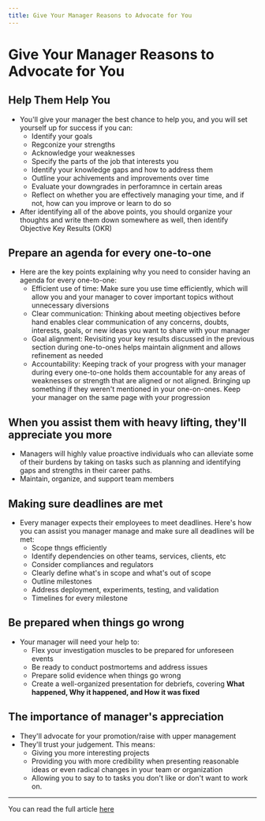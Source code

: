 ```yaml
---
title: Give Your Manager Reasons to Advocate for You
---
```


# Give Your Manager Reasons to Advocate for You

## Help Them Help You

- You'll give your manager the best chance to help you, and you will set yourself up for success if you can:
    * Identify your goals
    * Regconize your strengths
    * Acknowledge your weaknesses
    * Specify the parts of the job that interests you
    * Identify your knowledge gaps and how to address them
    * Outline your achivements and improvements over time
    * Evaluate your downgrades in perforamnce in certain areas
    * Reflect on whether you are effectively managing your time, and if not, how can you improve or learn to do so
- After identifying all of the above points, you should organize your thoughts and write them down somewhere as well, then identify Objective Key Results (OKR)

## Prepare an agenda for every one-to-one
- Here are the key points explaining why you need to consider having an agenda for every one-to-one: 
    * Efficient use of time: Make sure you use time efficiently, which will allow you and your manager to cover important topics without unnecessary diversions
    * Clear communication: Thinking about meeting objectives before hand enables clear communication of any concerns, doubts, interests, goals, or new ideas you want to share with your manager
    * Goal alignment: Revisiting your key results discussed in the previous section during one-to-ones helps maintain alignment and allows refinement as needed
    * Accountability: Keeping track of your progress with your manager during every one-to-one holds them accountable for any areas of weaknesses or strength that are aligned or not aligned. Bringing up something if they weren't mentioned in your one-on-ones. Keep your manager on the same page with your progression

## When you assist them with heavy lifting, they'll appreciate you more
- Managers will highly value proactive individuals who can alleviate some of their burdens by taking on tasks such as planning and identifying gaps and strengths in their career paths.
- Maintain, organize, and support team members

## Making sure deadlines are met
- Every manager expects their employees to meet deadlines. Here's how you can assist you manager manage and make sure all deadlines will be met:
    - Scope thngs efficiently
    - Identify dependencies on other teams, services, clients, etc
    - Consider compliances and regulators
    - Clearly define what's in scope and what's out of scope
    - Outline milestones
    - Address deployment, experiments, testing, and validation
    - Timelines for every milestone

## Be prepared when things go wrong
- Your manager will need your help to:
    * Flex your investigation muscles to be prepared for unforeseen events
    * Be ready to conduct postmortems and address issues
    * Prepare solid evidence when things go wrong
    * Create a well-organized presentation for debriefs, covering <b>What happened, Why it happened, and How it was fixed</b>

## The importance of manager's appreciation
- They'll advocate for your promotion/raise with upper management
- They'll trust your judgement. This means:
    * Giving you more interesting projects
    * Providing you with more credibility when presenting reasonable ideas or even radical changes in your team or organization
    * Allowing you to say to to tasks you don't like or don't want to work on. 

---
You can read the full article [here](https://basmataha199.substack.com/p/give-your-manager-reasons-to-advocate?utm_source=%2Fbrowse%2Ftechnology&utm_medium=reader2&ref=dailydev)
